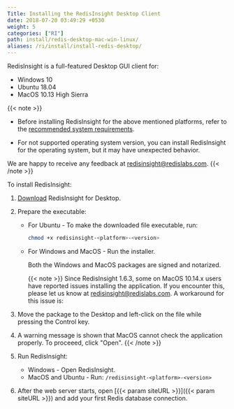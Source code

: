 ```yaml
---
Title: Installing the RedisInsight Desktop Client
date: 2018-07-20 03:49:29 +0530
weight: 5
categories: ["RI"]
path: install/redis-desktop-mac-win-linux/
aliases: /ri/install/install-redis-desktop/
---
```

RedisInsight is a full-featured Desktop GUI client for:

- Windows 10
- Ubuntu 18.04
- MacOS 10.13 High Sierra

{{< note >}}

- Before installing RedisInsight for the above mentioned platforms, refer to the [recommended system requirements](https://docs.redislabs.com/ri/installing/system-requirements/).

- For not supported operating system version, you can install RedisInsight for the operating system, but it may have unexpected behavior.

We are happy to receive any feedback at redisinsight@redislabs.com.
{{< /note >}}

To install RedisInsight:

1. [Download](https://redislabs.com/redisinsight/) RedisInsight for Desktop.
1. Prepare the executable:

    - For Ubuntu - To make the downloaded file executable, run:

        ```sh
        chmod +x redisinsight-<platform>-<version>
        ```

    - For Windows and MacOS - Run the installer.

        Both the Windows and MacOS packages are signed and notarized.

        {{< note >}}
Since RedisInsight 1.6.3, some  on MacOS 10.14.x users have reported issues installing the application.
If you encounter this, please let us know at [redisinsight@redislabs.com](mailto:redisinsight@redislabs.com).
A workaround for this issue is:
1. Move the package to the Desktop and left-click on the file while pressing the Control key.
1. A warning message is shown that MacOS cannot check the application properly. To proceeed, click "Open".
        {{< /note >}}

1. Run RedisInsight:

    - Windows - Open RedisInsight.
    - MacOS and Ubuntu - Run: `/redisinsight-<platform>-<version>`

1. After the web server starts, open [{{< param siteURL >}}]({{< param siteURL >}}) and add your first Redis database connection.
